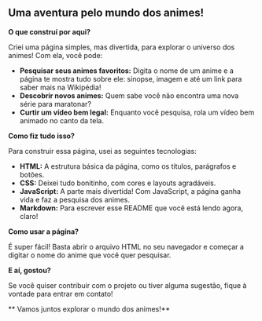 ##  **Uma aventura pelo mundo dos animes!**

**O que construí por aqui?**

Criei uma página simples, mas divertida, para explorar o universo dos animes!  Com ela, você pode:

* **Pesquisar seus animes favoritos:** Digita o nome de um anime e a página te mostra tudo sobre ele: sinopse, imagem e até um link para saber mais na Wikipédia! 
* **Descobrir novos animes:** Quem sabe você não encontra uma nova série para maratonar? 
* **Curtir um vídeo bem legal:** Enquanto você pesquisa, rola um vídeo bem animado no canto da tela. 

**Como fiz tudo isso?**

Para construir essa página, usei as seguintes tecnologias:

* **HTML:** A estrutura básica da página, como os títulos, parágrafos e botões.
* **CSS:** Deixei tudo bonitinho, com cores e layouts agradáveis. 
* **JavaScript:** A parte mais divertida! Com JavaScript, a página ganha vida e faz a pesquisa dos animes. 
* **Markdown:** Para escrever esse README que você está lendo agora, claro! 

**Como usar a página?**

É super fácil! Basta abrir o arquivo HTML no seu navegador e começar a digitar o nome do anime que você quer pesquisar. 

**E aí, gostou?**

Se você quiser contribuir com o projeto ou tiver alguma sugestão, fique à vontade para entrar em contato! 

** Vamos juntos explorar o mundo dos animes!**
